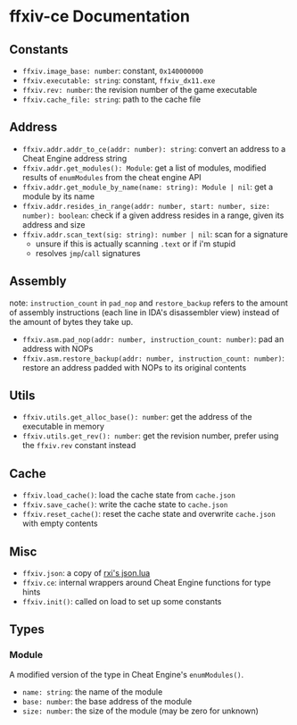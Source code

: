 # ffxiv-ce Documentation

## Constants

- `ffxiv.image_base: number`: constant, `0x140000000`
- `ffxiv.executable: string`: constant, `ffxiv_dx11.exe`
- `ffxiv.rev: number`: the revision number of the game executable
- `ffxiv.cache_file: string`: path to the cache file

## Address

- `ffxiv.addr.addr_to_ce(addr: number): string`: convert an address to a Cheat Engine address string
- `ffxiv.addr.get_modules(): Module`: get a list of modules, modified results of `enumModules` from the cheat engine API
- `ffxiv.addr.get_module_by_name(name: string): Module | nil`: get a module by its name
- `ffxiv.addr.resides_in_range(addr: number, start: number, size: number): boolean`: check if a given address resides in a range, given its address and size
- `ffxiv.addr.scan_text(sig: string): number | nil`: scan for a signature
  - unsure if this is actually scanning `.text` or if i'm stupid
  - resolves `jmp`/`call` signatures

## Assembly

note: `instruction_count` in `pad_nop` and `restore_backup` refers to the amount of assembly instructions (each line in IDA's disassembler view) instead of the amount of bytes they take up.

- `ffxiv.asm.pad_nop(addr: number, instruction_count: number)`: pad an address with NOPs
- `ffxiv.asm.restore_backup(addr: number, instruction_count: number)`: restore an address padded with NOPs to its original contents

## Utils

- `ffxiv.utils.get_alloc_base(): number`: get the address of the executable in memory
- `ffxiv.utils.get_rev(): number`: get the revision number, prefer using the `ffxiv.rev` constant instead

## Cache

- `ffxiv.load_cache()`: load the cache state from `cache.json`
- `ffxiv.save_cache()`: write the cache state to `cache.json`
- `ffxiv.reset_cache()`: reset the cache state and overwrite `cache.json` with empty contents

## Misc

- `ffxiv.json`: a copy of [rxi's json.lua](https://github.com/rxi/json.lua)
- `ffxiv.ce`: internal wrappers around Cheat Engine functions for type hints
- `ffxiv.init()`: called on load to set up some constants

## Types

### Module

A modified version of the type in Cheat Engine's `enumModules()`.

- `name: string`: the name of the module
- `base: number`: the base address of the module
- `size: number`: the size of the module (may be zero for unknown)
